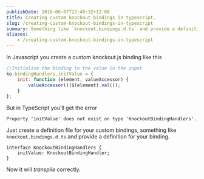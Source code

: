 ```yaml
---
publishDate: 2016-06-07T22:40:32+12:00
title: Creating custom knockout bindings in typescript.
slug: /creating-custom-knockout-bindings-in-typescript
summary: Something like `knockout.bindings.d.ts` and provide a definition for your binding.
aliases: 
    - /creating-custom-knockout-bindings-in-typescript
---
```


In Javascript you create a custom knockout.js binding like this

```javascript
//Initialise the binding to the value in the input
ko.bindingHandlers.initValue = {
    init: function (element, valueAccessor) {
        valueAccessor()($(element).val());
    }
};
```

But in TypeScript you'll get the error

```
Property 'initValue' does not exist on type 'KnockoutBindingHandlers'.
```

Just create a definition file for your custom bindings, something like `knockout.bindings.d.ts` and provide a definition for your binding.

```
interface KnockoutBindingHandlers {
    initValue: KnockoutBindingHandler;
}
```

Now it will _transpile_ correctly.